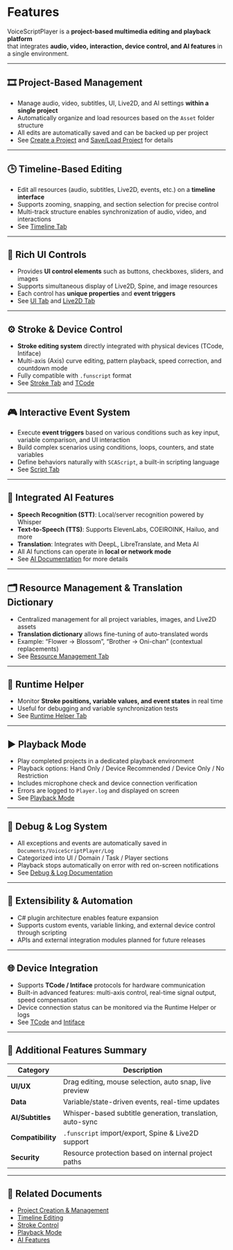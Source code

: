 # Features

VoiceScriptPlayer is a **project-based multimedia editing and playback platform**  
that integrates **audio, video, interaction, device control, and AI features** in a single environment.

---

## 🎞️ Project-Based Management

- Manage audio, video, subtitles, UI, Live2D, and AI settings **within a single project**  
- Automatically organize and load resources based on the `Asset` folder structure  
- All edits are automatically saved and can be backed up per project  
- See [Create a Project](project/create.md) and [Save/Load Project](project/manage.md) for details  

---

## 🕒 Timeline-Based Editing

- Edit all resources (audio, subtitles, Live2D, events, etc.) on a **timeline interface**  
- Supports zooming, snapping, and section selection for precise control  
- Multi-track structure enables synchronization of audio, video, and interactions  
- See [Timeline Tab](editor/timeline.md)  

---

## 🧩 Rich UI Controls

- Provides **UI control elements** such as buttons, checkboxes, sliders, and images  
- Supports simultaneous display of Live2D, Spine, and image resources  
- Each control has **unique properties** and **event triggers**  
- See [UI Tab](editor/ui.md) and [Live2D Tab](editor/live2d.md)  

---

## ⚙️ Stroke & Device Control

- **Stroke editing system** directly integrated with physical devices (TCode, Intiface)  
- Multi-axis (Axis) curve editing, pattern playback, speed correction, and countdown mode  
- Fully compatible with `.funscript` format  
- See [Stroke Tab](editor/stroke.md) and [TCode](device/tcode.md)  

---

## 🎮 Interactive Event System

- Execute **event triggers** based on various conditions such as key input, variable comparison, and UI interaction  
- Build complex scenarios using conditions, loops, counters, and state variables  
- Define behaviors naturally with `SCAScript`, a built-in scripting language  
- See [Script Tab](editor/script.md)  

---

## 🧠 Integrated AI Features

- **Speech Recognition (STT)**: Local/server recognition powered by Whisper  
- **Text-to-Speech (TTS)**: Supports ElevenLabs, COEIROINK, Hailuo, and more  
- **Translation**: Integrates with DeepL, LibreTranslate, and Meta AI  
- All AI functions can operate in **local or network mode**  
- See [AI Documentation](ai/whisper.md) for more details  

---

## 🗂️ Resource Management & Translation Dictionary

- Centralized management for all project variables, images, and Live2D assets  
- **Translation dictionary** allows fine-tuning of auto-translated words  
- Example: “Flower → Blossom”, “Brother → Oni-chan” (contextual replacements)  
- See [Resource Management Tab](editor/resources.md)  

---

## 🧭 Runtime Helper

- Monitor **Stroke positions, variable values, and event states** in real time  
- Useful for debugging and variable synchronization tests  
- See [Runtime Helper Tab](editor/runtime-helper.md)  

---

## ▶️ Playback Mode

- Play completed projects in a dedicated playback environment  
- Playback options: Hand Only / Device Recommended / Device Only / No Restriction  
- Includes microphone check and device connection verification  
- Errors are logged to `Player.log` and displayed on screen  
- See [Playback Mode](playback/run.md)  

---

## 🧾 Debug & Log System

- All exceptions and events are automatically saved in `Documents/VoiceScriptPlayer/Log`  
- Categorized into UI / Domain / Task / Player sections  
- Playback stops automatically on error with red on-screen notifications  
- See [Debug & Log Documentation](playback/debug.md)  

---

## 🔌 Extensibility & Automation

- C# plugin architecture enables feature expansion  
- Supports custom events, variable linking, and external device control through scripting  
- APIs and external integration modules planned for future releases  

---

## 🌐 Device Integration

- Supports **TCode / Intiface** protocols for hardware communication  
- Built-in advanced features: multi-axis control, real-time signal output, speed compensation  
- Device connection status can be monitored via the Runtime Helper or logs  
- See [TCode](device/tcode.md) and [Intiface](device/intiface.md)  

---

## 🧩 Additional Features Summary

| Category | Description |
|----------|--------------|
| **UI/UX** | Drag editing, mouse selection, auto snap, live preview |
| **Data** | Variable/state-driven events, real-time updates |
| **AI/Subtitles** | Whisper-based subtitle generation, translation, auto-sync |
| **Compatibility** | `.funscript` import/export, Spine & Live2D support |
| **Security** | Resource protection based on internal project paths |

---

## 📘 Related Documents

- [Project Creation & Management](project/create.md)  
- [Timeline Editing](editor/timeline.md)  
- [Stroke Control](editor/stroke.md)  
- [Playback Mode](playback/run.md)  
- [AI Features](ai/whisper.md)
